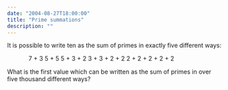 ```yaml
---
date: "2004-08-27T18:00:00"
title: "Prime summations"
description: ""
---
```


<p>It is possible to write ten as the sum of primes in exactly five different ways:</p>
<p style="margin-left:50px;">7 + 3
5 + 5
5 + 3 + 2
3 + 3 + 2 + 2
2 + 2 + 2 + 2 + 2</p>
<p>What is the first value which can be written as the sum of primes in over five thousand different ways?</p>

